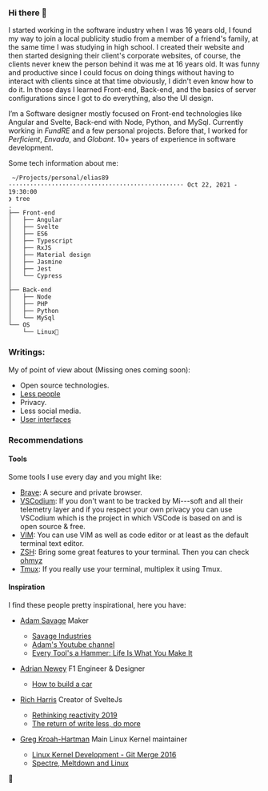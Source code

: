 ### Hi there 👋

I started working in the software industry when I was 16 years old, I found my way to join a local publicity studio from a member of a friend's family, at the same time I was studying in high school. I created their website and then started designing their client's corporate websites, of course, the clients never knew the person behind it was me at 16 years old. It was funny and productive since I could focus on doing things without having to interact with clients since at that time obviously, I didn't even know how to do it. In those days I learned Front-end, Back-end, and the basics of server configurations since I got to do everything, also the UI design. 

I’m a Software designer mostly focused on Front-end technologies like Angular and Svelte, Back-end with Node, Python, and MySql. Currently working in _FundRE_ and a few personal projects. Before that, I worked for _Perficient_, _Envada_, and _Globant_. 10+ years of experience in software development. 

Some tech information about me:
```
 ~/Projects/personal/elias89 ················································· Oct 22, 2021 - 19:30:00
❯ tree
.
├── Front-end
│   ├── Angular
│   ├── Svelte
│   ├── ES6
│   ├── Typescript
│   ├── RxJS
│   ├── Material design
│   ├── Jasmine
│   ├── Jest
│   └── Cypress
│
├── Back-end
│   ├── Node
│   ├── PHP
│   ├── Python
│   └── MySql
└── OS
    └── Linux💛
```

### Writings:
My of point of view about (Missing ones coming soon):

- Open source technologies.
- [Less people](posts/less-people.md)
- Privacy.
- Less social media.
- [User interfaces](posts/user-interfaces.md)


### Recommendations

#### Tools
Some tools I use every day and you might like:

- [Brave](https://brave.com/): A secure and private browser.
- [VSCodium](https://vscodium.com/): If you don't want to be tracked by Mi---soft and all their telemetry layer and if you respect your own privacy you can use VSCodium which is the project in which VSCode is based on and is open source & free.
- [VIM](https://www.vim.org/): You can use VIM as well as code editor or at least as the default terminal text editor.
- [ZSH](https://www.zsh.org/): Bring some great features to your terminal. Then you can check [ohmyz](https://ohmyz.sh/)
- [Tmux](https://github.com/tmux/tmux/wiki): If you really use your terminal, multiplex it using Tmux.

#### Inspiration
I find these people pretty inspirational, here you have:

- [Adam Savage](https://en.wikipedia.org/wiki/Adam_Savage) Maker
  -  [Savage Industries](https://adamsavage.com/)
  -  [Adam's Youtube channel](https://www.youtube.com/results?search_query=adam+savage)
  -  [Every Tool's a Hammer: Life Is What You Make It](https://www.amazon.com/gp/product/1982113480)

- [Adrian Newey](https://en.wikipedia.org/wiki/Adrian_Newey) F1 Engineer & Designer
  - [How to build a car](https://www.amazon.com/-/es/Adrian-Newey-ebook/dp/B073TS2ZWN)
 
- [Rich Harris](https://github.com/Rich-Harris) Creator of SvelteJs
  - [Rethinking reactivity 2019](https://www.youtube.com/watch?v=OyFI-zOrKSk)
  - [The return of write less, do more](https://www.youtube.com/watch?v=BzX4aTRPzno&t=1260s&ab_channel=JScamp)

- [Greg Kroah-Hartman](https://github.com/gregkh) Main Linux Kernel maintainer
  - [Linux Kernel Development - Git Merge 2016](https://www.youtube.com/watch?v=vyenmLqJQjs&t=1499s&ab_chann`el=GitHub)
  - [Spectre, Meltdown and Linux](https://www.youtube.com/watch?v=lQZzm9z8g_U&ab_channel=TheLinuxFoundation)

🥃
